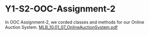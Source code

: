 # Y1-S2-OOC-Assignment-2
In OOC Assignment-2, we corded classes and methods for our Online Auction System.
[MLB_10.01_07_OnlineAuctionSystem.pdf](https://github.com/YasiraBanuka/Y1-S2-OOC-Assignment-2/files/9452057/MLB_10.01_07_OnlineAuctionSystem.pdf)
